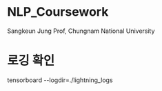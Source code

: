 # NLP_Coursework
Sangkeun Jung Prof, Chungnam National University

# 로깅 확인
tensorboard --logdir=./lightning_logs